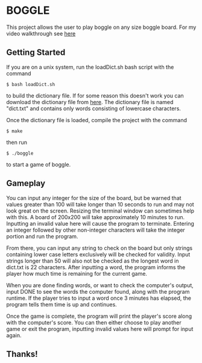 # BOGGLE
This project allows the user to play boggle on any size boggle board.  For my video walkthrough see [here](https://alabama.box.com/s/ser0zppj3jhtshcvrex4parepf4wfica)

## Getting Started
If you are on a unix system, run the loadDict.sh bash script with the command

```
$ bash loadDict.sh
```
to build the dictionary file.  If for some reason this doesn't work you can download the dictionary file from [here](https://alabama.box.com/s/6vm2svlcuoi757uon3972mbxv5ptuejr).
The dictionary file is named "dict.txt" and contains only words consisting of lowercase characters.

Once the dictionary file is loaded, compile the project with the command

```
$ make
```
then run
```
$ ./boggle
```
to start a game of boggle.

## Gameplay

You can input any integer for the size of the board, but be warned that values greater than 100 will take longer than 10 seconds to run and may not look great on the screen. Resizing the terminal window can sometimes help with this. A board of 200x200 will take approximately 10 minutes to run.  Inputting an invalid value here will cause the program to terminate. Entering an integer followed by other non-integer characters will take the integer portion and run the program.

From there, you can input any string to check on the board but only strings containing lower case letters exclusively will be checked for validity.  Input strings longer than 50 will also not be checked as the longest word in dict.txt is 22 characters.  After inputting a word, the program informs the player how much time is remaining for the current game.

When you are done finding words, or want to check the computer's output, input DONE to see the words the computer found, along with the program runtime. If the player tries to input a word once 3 minutes has elapsed, the program tells them time is up and continues.

Once the game is complete, the program will print the player's score along with the computer's score.  You can then either choose to play another game or exit the program, inputting invalid values here will prompt for input again.

## Thanks!
